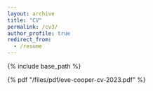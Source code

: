 ```yaml
---
layout: archive
title: "CV"
permalink: /cv3/
author_profile: true
redirect_from:
  - /resume
---
```


{% include base_path %}

{% pdf "/files/pdf/eve-cooper-cv-2023.pdf" %}
